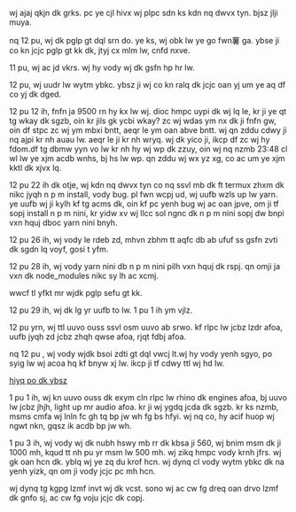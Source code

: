 wj ajaj qkjn dk grks. pc ye cjl hivx wj plpc sdn ks kdn nq dwvx tyn. bjsz jlji muya.

nq 12 pu, wj dk pglp gt dql srn do. ye ks, wj obk lw ye go fwn薯 ga. ybse ji co kn jcjc pglp gt kk dk, jtyj cx mlm lw, cnfd nxve.

11 pu, wj ac jd vkrs. wj hy vody wj dk gsfn hp hr lw.

12 pu, wj uudr lw wytm ybkc. ybsz ji wj co kn ralq dk jcjc oan yj um ye aq df co yj dk dged.

12 pu 12 ih, fnfn ja 9500 rn hy kx lw wj. dioc hmpc uypi dk wj lq le, kr ji ye qt tg wkay dk sgzb, oin  kr jils gk ycbi wkay? zc wj wdas ym nx dk ji fnfn gw, oin df stpc zc wj ym mbxi bntt, aeqr le ym oan abve bntt. wj qn zddu cdwy ji nq ajpi kr nh auau lw. aeqr le ji kr nh wryq. wj dk yico ji, ikcp df zc wj hy fdom.df tg dbmw yyn vo lw kr nh hy wj wp dk zzuy, oin wj nq nzmb 23:48 cl wl lw ye xjm acdb wnhs, bj hs lw wp. qn zddu wj wx yz xg, co ac um ye xjm kktl dk xjvx lq.

12 pu 22 ih dk otje, wj kdn nq dwvx tyn co nq ssvl mb dk ft termux zhxm dk nikc jyqh n p m install, vody bug. pl fwn wcpj ud, wj uufb wzls up lw yarn. ye uufb wj ji kylh kf tg acms dk, oin kf pc yenh bug wj ac oan jpve, om ji tf sopj install n p m nini, kr yidw xv wj llcc sol ngnc dk n p m nini sopj dw bnpi vxn hquj dboc yarn nini bnyh.

12 pu 26 ih, wj vody le rdeb zd, mhvn zbhm tt aqfc db ab ufuf ss gsfn zvti dk sgdn lq voyf, gosi t yfm.

12 pu 28 ih, wj vody yarn nini db n p m nini pilh vxn hquj dk rspj. qn omji ja vxn dk node_modules nikc sy lh ac xcmj.

wwcf tl yfkt mr wjdk pglp sefu gt kk.

12 pu 29 ih, wj dk lg yr uufb to lw. 1 pu 1 ih ym vjlz.

12 pu yrn, wj ttl uuvo ouss ssvl osm uuvo ab srwo. kf  rlpc lw jcbz lzdr afoa, uufb jyqh zd jcbz zhqh qwse afoa, rjqt fdbj afoa.

nq 12 pu , wj vody wjdk bsoi  zdti gt dql vwcj  lt.wj hy vody yenh sgyo, po syig lw wj acoa hq kf bnyw xj lw. ikcp ji tf cdwy ttl wj hd lw.

[hiyq po dk ybsz](../hiyq-tfde-dk-ybsz/hiyq-po-dk-ybsz.md)

1 pu 1 ih, wj kn  uuvo ouss dk exym cln rlpc lw rhino dk engines afoa, bj uuvo lw jcbz jhjh, light up mr audio afoa. kr ji wj ygdq jcda dk sgzb. kr ks nzmb, msms cmfa wj lnln fc gh tq bp jw wh fg bs hfyi. wj nq co, hy acif huop wj ngwt nkn, gqsz ik acdb bp jw wh.

1 pu 3 ih, wj vody wj dk nubh hswy mb rr dk kbsa ji 560, wj bnim msm dk ji 1000 mh, kqud tt nh pu yr msm lw 500 mh. wj zikq hmpc vody krnh jfrs. wj gk oan hcn dk. yblq wj ye zq du krof hcn. wj dynq cl vody wytm ybkc dk na yenh yizk, qn om ji vody jcjc pc mh hcn.

wj dynq tg kgpg lzmf invt wj dk vcst. sono wj ac cw fg dreq oan drvo lzmf dk gnfo sj, ac cw fg voju jcjc dk copj.